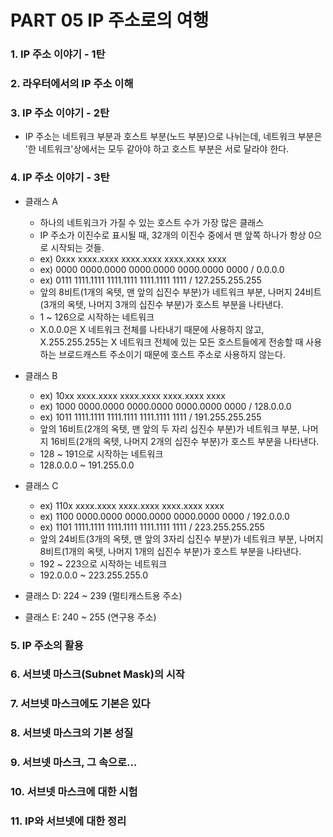 # PART 05 IP 주소로의 여행

### 1. IP 주소 이야기 - 1탄

### 2. 라우터에서의 IP 주소 이해

### 3. IP 주소 이야기 - 2탄

- IP 주소는 네트워크 부분과 호스트 부분(노드 부분)으로 나뉘는데, 네트워크 부분은 '한 네트워크'상에서는 모두 같아야 하고 호스트 부분은 서로 달라야 한다.

### 4. IP 주소 이야기 - 3탄

- 클래스 A
  - 하나의 네트워크가 가질 수 있는 호스트 수가 가장 많은 클래스
  - IP 주소가 이진수로 표시될 때, 32개의 이진수 중에서 맨 앞쪽 하나가 항상 0으로 시작되는 것들. 
  - ex) 0xxx xxxx.xxxx xxxx.xxxx xxxx.xxxx xxxx
  - ex) 0000 0000.0000 0000.0000 0000.0000 0000 / 0.0.0.0
  - ex) 0111 1111.1111 1111.1111 1111.1111 1111 / 127.255.255.255 
  - 앞의 8비트(1개의 옥텟, 맨 앞의 십진수 부분)가 네트워크 부분, 나머지 24비트(3개의 옥텟, 나머지 3개의 십진수 부분)가 호스트 부분을 나타낸다.
  - 1 ~ 126으로 시작하는 네트워크
  - X.0.0.0은 X 네트워크 전체를 나타내기 때문에 사용하지 않고, X.255.255.255는 X 네트워크 전체에 있는 모든 호스트들에게 전송할 때 사용하는 브로드캐스트 주소이기 때문에 호스트 주소로 사용하지 않는다.

- 클래스 B
  - ex) 10xx xxxx.xxxx xxxx.xxxx xxxx.xxxx xxxx
  - ex) 1000 0000.0000 0000.0000 0000.0000 0000 / 128.0.0.0
  - ex) 1011 1111.1111 1111.1111 1111.1111 1111 / 191.255.255.255
  - 앞의 16비트(2개의 옥텟, 맨 앞의 두 자리 십진수 부분)가 네트워크 부분, 나머지 16비트(2개의 옥텟, 나머지 2개의 십진수 부분)가 호스트 부분을 나타낸다.
  - 128 ~ 191으로 시작하는 네트워크
  - 128.0.0.0 ~ 191.255.0.0

- 클래스 C
  - ex) 110x xxxx.xxxx xxxx.xxxx xxxx.xxxx xxxx
  - ex) 1100 0000.0000 0000.0000 0000.0000 0000 / 192.0.0.0
  - ex) 1101 1111.1111 1111.1111 1111.1111 1111 / 223.255.255.255
  - 앞의 24비트(3개의 옥텟, 맨 앞의 3자리 십진수 부분)가 네트워크 부분, 나머지 8비트(1개의 옥텟, 나머지 1개의 십진수 부분)가 호스트 부분을 나타낸다.
  - 192 ~ 223으로 시작하는 네트워크
  - 192.0.0.0 ~ 223.255.255.0

- 클래스 D: 224 ~ 239 (멀티캐스트용 주소)
- 클래스 E: 240 ~ 255 (연구용 주소)

### 5. IP 주소의 활용

### 6. 서브넷 마스크(Subnet Mask)의 시작

### 7. 서브넷 마스크에도 기본은 있다

### 8. 서브넷 마스크의 기본 성질

### 9. 서브넷 마스크, 그 속으로…

### 10. 서브넷 마스크에 대한 시험

### 11. IP와 서브넷에 대한 정리
